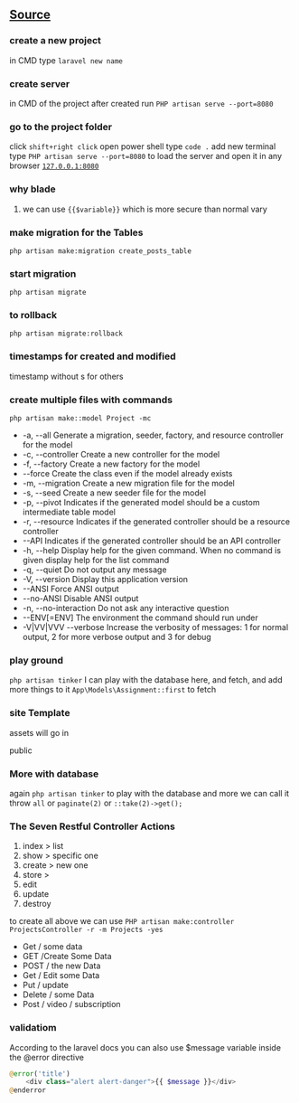## [Source](https://laracasts.com/series/laravel-6-from-scratch)

### create a new project 

in CMD type `laravel new name`

### create server
in CMD of the project after created run `PHP artisan serve --port=8080`

### go to the project folder 
click `shift+right click`
open power shell
type `code .`
add new terminal 
type `PHP artisan serve --port=8080` to load the server and open it in any browser [`127.0.0.1:8080`](http://127.0.0.1:8080)

### why blade 
1. we can use `{{$variable}}` which is more secure than normal vary

### make migration for the Tables 
`php artisan make:migration create_posts_table`

### start migration
`php artisan migrate`

### to rollback
`php artisan migrate:rollback`

### timestamps for created and modified 
timestamp without s for others

### create multiple files with commands 
`php artisan make::model Project -mc`
* -a, --all             Generate a migration, seeder, factory, and resource controller for the model
* -c, --controller      Create a new controller for the model
* -f, --factory         Create a new factory for the model
* --force           Create the class even if the model already exists
* -m, --migration       Create a new migration file for the model
* -s, --seed            Create a new seeder file for the model
* -p, --pivot           Indicates if the generated model should be a custom intermediate table model
* -r, --resource        Indicates if the generated controller should be a resource controller
* --API             Indicates if the generated controller should be an API controller
* -h, --help            Display help for the given command. When no command is given display help for the list command
* -q, --quiet           Do not output any message
* -V, --version         Display this application version
* --ANSI            Force ANSI output
* --no-ANSI         Disable ANSI output
* -n, --no-interaction  Do not ask any interactive question
* --ENV[=ENV]       The environment the command should run under
* -V|VV|VVV --verbose  Increase the verbosity of messages: 1 for normal output, 2 for more verbose output and 3 for debug

### play ground
`php artisan tinker`
I can play with the database here, and fetch, and add more things to it 
`App\Models\Assignment::first` to fetch 

### site Template
assets will go in 

public 


### More with database 
again `php artisan tinker` to play with the database 
and more we can call it throw 
`all` or `paginate(2)` or `::take(2)->get();`

### The Seven Restful Controller Actions
1. index > list
2. show > specific one 
3. create > new one 
4. store >
5. edit
6. update
7. destroy

to create all above we can use 
`PHP artisan make:controller ProjectsController -r -m Projects -yes`

* Get / some data
* GET /Create Some Data 
* POST / the new Data
* Get / Edit some Data 
* Put / update
* Delete / some Data
* Post / video / subscription 

### validatiom
According to the laravel docs you can also use $message variable inside the @error directive

```php
@error('title')
    <div class="alert alert-danger">{{ $message }}</div>
@enderror
```
